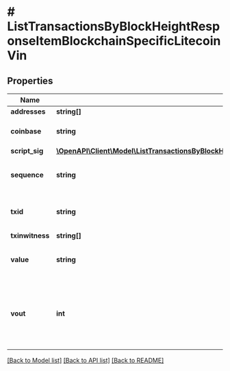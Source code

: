 # # ListTransactionsByBlockHeightResponseItemBlockchainSpecificLitecoinVin

## Properties

Name | Type | Description | Notes
------------ | ------------- | ------------- | -------------
**addresses** | **string[]** |  |
**coinbase** | **string** | Represents the coinbase hex. | [optional]
**script_sig** | [**\OpenAPI\Client\Model\ListTransactionsByBlockHeightResponseItemBlockchainSpecificLitecoinScriptSig**](ListTransactionsByBlockHeightResponseItemBlockchainSpecificLitecoinScriptSig.md) |  |
**sequence** | **string** | Represents the script sequence number. |
**txid** | **string** | Represents the reference transaction identifier. |
**txinwitness** | **string[]** |  |
**value** | **string** | Represents the sent/received amount. |
**vout** | **int** | It refers to the index of the output address of this transaction. The index starts from 0. |

[[Back to Model list]](../../README.md#models) [[Back to API list]](../../README.md#endpoints) [[Back to README]](../../README.md)
